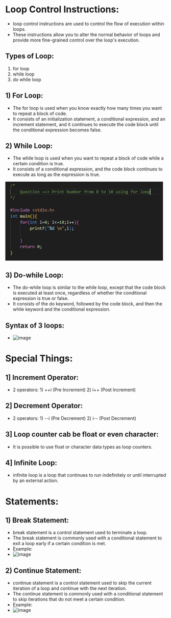 # Loop Control Instructions:

-   loop control instructions are used to control the flow of execution within loops. 
-   These instructions allow you to alter the normal behavior of loops and provide more fine-grained control over the loop's execution.

## Types of Loop:
1) for loop
2) while loop
3) do while loop

## 1) For Loop:
-    The for loop is used when you know exactly how many times you want to repeat a block of code. 
-    It consists of an initialization statement, a conditional expression, and an increment statement, and it continues to execute the code block until the conditional expression becomes false.

## 2) While Loop:
-   The while loop is used when you want to repeat a block of code while a certain condition is true. 
-   It consists of a conditional expression, and the code block continues to execute as long as the expression is true.


   ![image](../Images/whileloop.png)

## 3) Do-while Loop:
-   The do-while loop is similar to the while loop, except that the code block is executed at least once, regardless of whether the conditional expression is true or false. 
-   It consists of the do keyword, followed by the code block, and then the while keyword and the conditional expression.

## Syntax of 3 loops:
-   ![image](https://user-images.githubusercontent.com/117765637/233289954-867618b1-9674-4b6d-8305-8a7653850270.png)


# Special Things:

## 1] Increment Operator:
-   2 operators: 1) ++i (Pre Increment)
                 2) i++ (Post Increment)

## 2] Decrement Operator:
-   2 operators: 1) --i (Pre Decrement)
                 2) i-- (Post Decrement)

## 3] Loop counter cab be float or even character:
-   It is possible to use float or character data types as loop counters.

## 4] Infinite Loop:
-    infinite loop is a loop that continues to run indefinitely or until interrupted by an external action.


# Statements:

## 1) Break Statement:
-   break statement is a control statement used to terminate a loop.
-   The break statement is commonly used with a conditional statement to exit a loop early if a certain condition is met.
-   Example:
-   ![image](https://user-images.githubusercontent.com/117765637/233294067-0a6d5cf0-7332-446c-af78-d03b8e344d04.png)

## 2) Continue Statement:
-   continue statement is a control statement used to skip the current iteration of a loop and continue with the next iteration.
-   The continue statement is commonly used with a conditional statement to skip iterations that do not meet a certain condition.
-   Example:
-   ![image](https://user-images.githubusercontent.com/117765637/233294654-bb548ca1-18f2-411c-a685-6870faef9b78.png)
